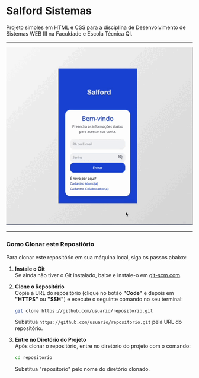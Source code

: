 # Salford Sistemas

Projeto simples em HTML e CSS para a disciplina de Desenvolvimento de Sistemas WEB III na Faculdade e Escola Técnica QI.

---

<img src="assets/Salford.gif">

---

### Como Clonar este Repositório

Para clonar este repositório em sua máquina local, siga os passos abaixo:

1. **Instale o Git**  
   Se ainda não tiver o Git instalado, baixe e instale-o em [git-scm.com](https://git-scm.com/).

2. **Clone o Repositório**  
   Copie a URL do repositório (clique no botão **"Code"** e depois em **"HTTPS"** ou **"SSH"**) e execute o seguinte comando no seu terminal:

   ```bash
   git clone https://github.com/usuario/repositorio.git
   ```

   Substitua `https://github.com/usuario/repositorio.git` pela URL do repositório.

3. **Entre no Diretório do Projeto**  
   Após clonar o repositório, entre no diretório do projeto com o comando:

   ```bash
   cd repositorio
   ```

   Substitua "repositorio" pelo nome do diretório clonado.
